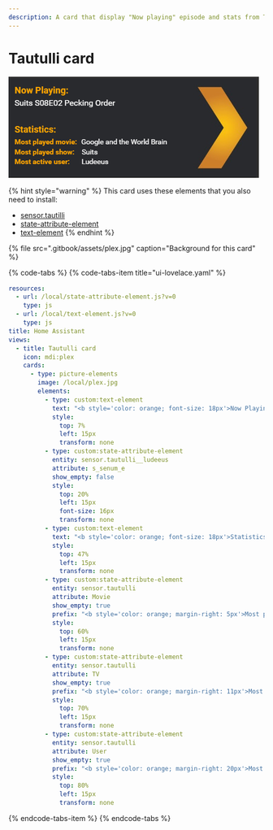 ```yaml
---
description: A card that display "Now playing" episode and stats from Tautulli
---
```


# Tautulli card

![](.gitbook/assets/plex_card%20%283%29.png)

{% hint style="warning" %}
This card uses these elements that you also need to install:

* [sensor.tautilli](https://github.com/custom-components/sensor.tautulli)
* [state-attribute-element](https://github.com/custom-cards/state-attribute-element)
* [text-element](https://github.com/custom-cards/text-element)
{% endhint %}

{% file src=".gitbook/assets/plex.jpg" caption="Background for this card" %}

{% code-tabs %}
{% code-tabs-item title="ui-lovelace.yaml" %}
```yaml
resources:
  - url: /local/state-attribute-element.js?v=0
    type: js
  - url: /local/text-element.js?v=0
    type: js
title: Home Assistant
views:
  - title: Tautulli card
    icon: mdi:plex
    cards:
      - type: picture-elements
        image: /local/plex.jpg
        elements:
          - type: custom:text-element
            text: "<b style='color: orange; font-size: 18px'>Now Playing: </b>"
            style:
              top: 7%
              left: 15px
              transform: none
          - type: custom:state-attribute-element
            entity: sensor.tautulli__ludeeus
            attribute: s_senum_e
            show_empty: false
            style:
              top: 20%
              left: 15px
              font-size: 16px
              transform: none
          - type: custom:text-element
            text: "<b style='color: orange; font-size: 18px'>Statistics: </b>"
            style:
              top: 47%
              left: 15px
              transform: none
          - type: custom:state-attribute-element
            entity: sensor.tautulli
            attribute: Movie
            show_empty: true
            prefix: "<b style='color: orange; margin-right: 5px'>Most played movie: </b>"
            style:
              top: 60%
              left: 15px
              transform: none
          - type: custom:state-attribute-element
            entity: sensor.tautulli
            attribute: TV
            show_empty: true
            prefix: "<b style='color: orange; margin-right: 11px'>Most played show: </b>"
            style:
              top: 70%
              left: 15px
              transform: none
          - type: custom:state-attribute-element
            entity: sensor.tautulli
            attribute: User
            show_empty: true
            prefix: "<b style='color: orange; margin-right: 20px'>Most active user: </b>"
            style:
              top: 80%
              left: 15px
              transform: none
```
{% endcode-tabs-item %}
{% endcode-tabs %}

